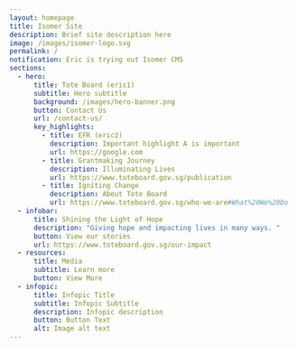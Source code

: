 ```yaml
---
layout: homepage
title: Isomer Site
description: Brief site description here
image: /images/isomer-logo.svg
permalink: /
notification: Eric is trying out Isomer CMS
sections:
  - hero:
      title: Tote Board (eric1)
      subtitle: Hero subtitle
      background: /images/hero-banner.png
      button: Contact Us
      url: /contact-us/
      key_highlights:
        - title: EFR (eric2)
          description: Important highlight A is important
          url: https://google.com
        - title: Grantmaking Journey
          description: Illuminating Lives
          url: https://www.toteboard.gov.sg/publication
        - title: Igniting Change
          description: About Tote Board
          url: https://www.toteboard.gov.sg/who-we-are#What%20We%20Do
  - infobar:
      title: Shining the Light of Hope
      description: "Giving hope and impacting lives in many ways. "
      button: View our stories
      url: https://www.toteboard.gov.sg/our-impact
  - resources:
      title: Media
      subtitle: Learn more
      button: View More
  - infopic:
      title: Infopic Title
      subtitle: Infopic Subtitle
      description: Infopic description
      button: Button Text
      alt: Image alt text
---
```

